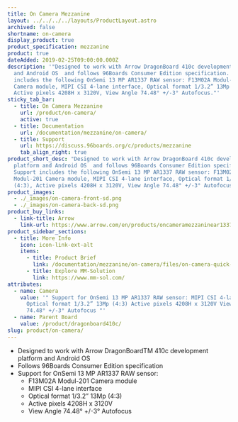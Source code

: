 ```yaml
---
title: On Camera Mezzanine
layout: ../../../../layouts/ProductLayout.astro
archived: false
shortname: on-camera
display_product: true
product_specification: mezzanine
product: true
dateAdded: 2019-02-25T09:00:00.000Z
description: '"Designed to work with Arrow DragonBoard 410c development platform
  and Android OS  and follows 96Boards Consumer Edition specification. Support
  includes the following OnSemi 13 MP AR1337 RAW sensor: F13M02A Modul-201
  Camera module, MIPI CSI 4-lane interface, Optical format 1/3.2” 13Mp (4:3),
  Active pixels 4208H x 3120V, View Angle 74.48° +/-3° Autofocus."'
sticky_tab_bar:
  - title: On Camera Mezzanine
    url: /product/on-camera/
    active: true
  - title: Documentation
    url: /documentation/mezzanine/on-camera/
  - title: Support
    url: https://discuss.96boards.org/c/products/mezzanine
    tab_align_right: true
product_short_desc: "Designed to work with Arrow DragonBoard 410c development
  platform and Android OS  and follows 96Boards Consumer Edition specification.
  Support includes the following OnSemi 13 MP AR1337 RAW sensor: F13M02A
  Modul-201 Camera module, MIPI CSI 4-lane interface, Optical format 1/3.2” 13Mp
  (4:3), Active pixels 4208H x 3120V, View Angle 74.48° +/-3° Autofocus."
product_images:
  - ./_images/on-camera-front-sd.png
  - ./_images/on-camera-back-sd.png
product_buy_links:
  - link-title: Arrow
    link-url: https://www.arrow.com/en/products/oncameramezzaninear1337/arrow-development-tools
product_sidebar_sections:
  - title: More Info
    icon: icon-link-ext-alt
    items:
      - title: Product Brief
        link: /documentation/mezzanine/on-camera/files/on-camera-quick-start.pdf
      - title: Explore MM-Solution
        link: https://www.mm-sol.com/
attributes:
  - name: Camera
    value: '" Support for OnSemi 13 MP AR1337 RAW sensor: MIPI CSI 4-lane interface
      Optical format 1/3.2” 13Mp (4:3) Active pixels 4208H x 3120V View Angle
      74.48° +/-3° Autofocus "'
  - name: Parent Board
    value: /product/dragonboard410c/
slug: product/on-camera/
---
```


- Designed to work with Arrow DragonBoardTM 410c development platform and Android OS
- Follows 96Boards Consumer Edition specification
- Support for OnSemi 13 MP AR1337 RAW sensor:
   - F13M02A Modul-201 Camera module
   - MIPI CSI 4-lane interface
   - Optical format 1/3.2” 13Mp (4:3)
   - Active pixels 4208H x 3120V
   - View Angle 74.48° +/-3° Autofocus
